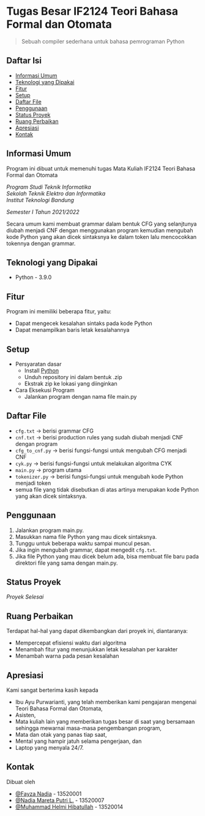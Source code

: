 # Tugas Besar IF2124 Teori Bahasa Formal dan Otomata
> Sebuah compiler sederhana untuk bahasa pemrograman Python

## Daftar Isi
* [Informasi Umum](#informasi-umum)
* [Teknologi yang Dipakai](#teknologi-yang-dipakai)
* [Fitur](#fitur)
* [Setup](#setup)
* [Daftar File](#daftar-file)
* [Penggunaan](#penggunaan)
* [Status Proyek](#status-proyek)
* [Ruang Perbaikan](#ruang-perbaikan)
* [Apresiasi](#apresiasi)
* [Kontak](#kontak)

## Informasi Umum
Program ini dibuat untuk memenuhi tugas Mata Kuliah IF2124 Teori Bahasa Formal dan Otomata

*Program Studi Teknik Informatika* <br />
*Sekolah Teknik Elektro dan Informatika* <br />
*Institut Teknologi Bandung* <br />

*Semester I Tahun 2021/2022*

Secara umum kami membuat grammar dalam bentuk CFG yang selanjtunya diubah menjadi CNF dengan
menggunakan program kemudian mengubah kode Python yang akan dicek sintaksnya ke dalam token
lalu mencocokkan tokennya dengan grammar.

## Teknologi yang Dipakai
- Python - 3.9.0

## Fitur
Program ini memiliki beberapa fitur, yaitu:
- Dapat mengecek kesalahan sintaks pada kode Python
- Dapat menampilkan baris letak kesalahannya

## Setup
- Persyaratan dasar
    - Install [Python](https://www.python.org/downloads/)
    - Unduh repository ini dalam bentuk .zip
    - Ekstrak zip ke lokasi yang diinginkan
- Cara Eksekusi Program
    - Jalankan program dengan nama file main.py

## Daftar File
- `cfg.txt` -> berisi grammar CFG
- `cnf.txt` -> berisi production rules yang sudah diubah menjadi CNF dengan program
- `cfg_to_cnf.py` -> berisi fungsi-fungsi untuk mengubah CFG menjadi CNF
- `cyk.py` -> berisi fungsi-fungsi untuk melakukan algoritma CYK
- `main.py` -> program utama
- `tokenizer.py` -> berisi fungsi-fungsi untuk mengubah kode Python menjadi token
- semua file yang tidak disebutkan di atas artinya merupakan kode Python yang akan dicek sintaksnya.

## Penggunaan
1. Jalankan program main.py.
2. Masukkan nama file Python yang mau dicek sintaksnya.
3. Tunggu untuk beberapa waktu sampai muncul pesan.
4. Jika ingin mengubah grammar, dapat mengedit `cfg.txt`.
5. Jika file Python yang mau dicek belum ada, bisa membuat file baru pada direktori file yang sama dengan main.py.

## Status Proyek
_Proyek Selesai_

## Ruang Perbaikan
Terdapat hal-hal yang dapat dikembangkan dari proyek ini, diantaranya:
- Mempercepat efisiensi waktu dari algoritma
- Menambah fitur yang menunjukkan letak kesalahan per karakter
- Menambah warna pada pesan kesalahan

## Apresiasi
Kami sangat berterima kasih kepada
- Ibu Ayu Purwarianti, yang telah memberikan kami pengajaran mengenai Teori Bahasa Formal dan Otomata,
- Asisten,
- Mata kuliah lain yang memberikan tugas besar di saat yang bersamaan sehingga mewarnai masa-masa pengembangan program,
- Mata dan otak yang panas tiap saat,
- Mental yang hampir jatuh selama pengerjaan, dan
- Laptop yang menyala 24/7.

## Kontak
Dibuat oleh
- [@Fayza Nadia](https://github.com/fayzanadia) - 13520001
- [@Nadia Mareta Putri L.](https://github.com/KorbanFidas2A) - 13520007
- [@Muhammad Helmi Hibatullah](https://github.com/mhelmih) - 13520014
